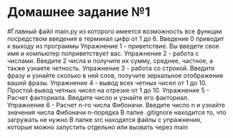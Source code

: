 # Домашнее задание №1
#Главный файл main.py из которого имеется возможность все функции посредством введения в терминал цифр от 1 до 6. Введение 0 приводит к выходу из программы
Упражнение 1 - приветствие. Вы введете свое имя и компьютер поприветствует вас.
Упражнение 2 - работа с числами. Введите 2 числа и получите их сумму, среднее, частное, а также узнаете четность.
Упражнение 3 - работа со строкой. Введите фразу и узнайте сколько в ней слов, получите зеркальное отображение вашей фразы.
Упражнение 4 - вывод всех четных чисел от 1 до 10. Простой вывод четных чисел на отрезке от 1 до 10.
Упражнение 5 - Расчет факториала. Введите число и узнайте его факториал.
Упражнение 6 - Расчет n-го числа Фибоначи. Введите число n и узнайте значения числа Фибоначи n-порядка
В папке .gitignore находится то, что загружать не нужно
В папке src находятся файлы с упражнения, которые можно запустить отдельно или вызвать через main 



